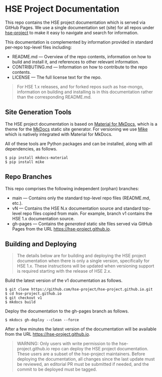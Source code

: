 # HSE Project Documentation

This repo contains the HSE project documentation which is served
via GitHub Pages.  We use a single documentation set (site) for all
repos under [hse-project](https://github.com/hse-project) to make it easy
to navigate and search for information.

This documentation is complemented by information provided in standard
per-repo top-level files including:

* README.md &mdash; Overview of the repo contents, information on how to
build and install it, and references to other relevant information.
* CONTRIBUTING.md &mdash; Information on how to contribute to the repo
contents.
* LICENSE &mdash; The full license text for the repo.

> For HSE 1.x releases, and for forked repos such as hse-mongo, information
> on building and installing is in this documentation rather than
> the corresponding README.md.


## Site Generation Tools

The HSE project documentation is based on
[Material for MkDocs](https://squidfunk.github.io/mkdocs-material/),
which is a theme for the [MkDocs](https://www.mkdocs.org/)
static site generator.
For versioning we use [Mike](https://github.com/jimporter/mike) which
is natively integrated with Material for MkDocs.

All of these tools are Python packages and can be installed, along with all
dependencies, as follows.

    $ pip install mkdocs-material
    $ pip install mike


## Repo Branches

This repo comprises the following independent (orphan) branches:

* main  &mdash; Contains only the standard top-level repo
files (README.md, etc.).
* vN &mdash; Contains the HSE N.x documentation source and standard
top-level repo files copied from main.  For example, branch v1 contains
the HSE 1.x documentation source.
* gh-pages &mdash; Contains the *generated* static site files served
via GitHub Pages from the URL https://hse-project.github.io.


## Building and Deploying

> The details below are for building and deploying the HSE project
> documentation when there is only a single version, specifically for HSE 1.x.
> These instructions will be updated when versioning support is required
> starting with the release of HSE 2.x.

Build the latest version of the v1 documentation as follows.

    $ git clone https://github.com/hse-project/hse-project.github.io.git
    $ cd hse-project.github.io
    $ git checkout v1
    $ mkdocs build

Deploy the documentation to the gh-pages branch as follows.

    $ mkdocs gh-deploy --clean --force

After a few minutes the latest version of the documentation will be
available from the URL https://hse-project.github.io.

> WARNING: Only users with write permission to the hse-project.github.io
> repo can deploy the HSE project documentation.  These users are a subset
> of the hse-project maintainers.  Before deploying the documentation,
> all changes since the last update must be reviewed, an editorial PR must
> be submitted if needed, and the commit to be deployed must be tagged.

